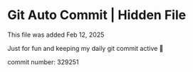 # Git Auto Commit | Hidden File

This file was added Feb 12, 2025

Just for fun and keeping my daily git commit active 🤪

commit number: 329251
